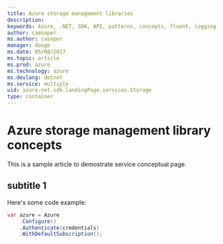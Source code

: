 ```yaml
---
title: Azure storage management libraries
description: 
keywords: Azure, .NET, SDK, API, patterns, concepts, fluent, logging
author: camsoper
ms.author: casoper
manager: douge
ms.date: 05/08/2017
ms.topic: article
ms.prod: azure
ms.technology: azure
ms.devlang: dotnet
ms.service: multiple
uid: azure.net.sdk.landingPage.services.Storage
type: container
---
```


# Azure storage management library concepts

This is a sample article to demostrate service conceptual page.

## subtitle 1

Here's some code example:

```csharp
var azure = Azure
    .Configure()
    .Authenticate(credentials)
    .WithDefaultSubscription();
```